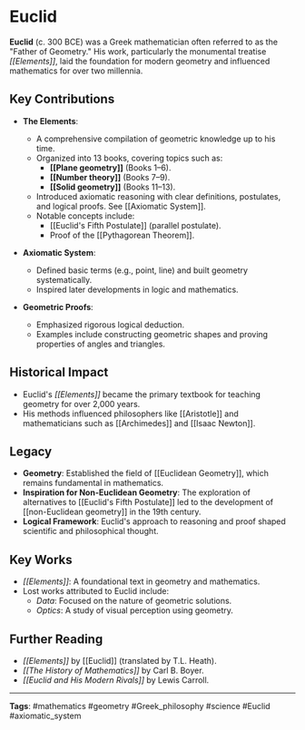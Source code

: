 # Euclid

**Euclid** (c. 300 BCE) was a Greek mathematician often referred to as the "Father of Geometry." His work, particularly the monumental treatise *[[Elements]]*, laid the foundation for modern geometry and influenced mathematics for over two millennia.

## Key Contributions
- **The Elements**:
  - A comprehensive compilation of geometric knowledge up to his time.
  - Organized into 13 books, covering topics such as:
    - **[[Plane geometry]]** (Books 1–6).
    - **[[Number theory]]** (Books 7–9).
    - **[[Solid geometry]]** (Books 11–13).
  - Introduced axiomatic reasoning with clear definitions, postulates, and logical proofs. See [[Axiomatic System]].
  - Notable concepts include:
    - [[Euclid's Fifth Postulate]] (parallel postulate).
    - Proof of the [[Pythagorean Theorem]].

- **Axiomatic System**:
  - Defined basic terms (e.g., point, line) and built geometry systematically.
  - Inspired later developments in logic and mathematics.

- **Geometric Proofs**:
  - Emphasized rigorous logical deduction.
  - Examples include constructing geometric shapes and proving properties of angles and triangles.

## Historical Impact
- Euclid's *[[Elements]]* became the primary textbook for teaching geometry for over 2,000 years.
- His methods influenced philosophers like [[Aristotle]] and mathematicians such as [[Archimedes]] and [[Isaac Newton]].

## Legacy
- **Geometry**: Established the field of [[Euclidean Geometry]], which remains fundamental in mathematics.
- **Inspiration for Non-Euclidean Geometry**: The exploration of alternatives to [[Euclid's Fifth Postulate]] led to the development of [[non-Euclidean geometry]] in the 19th century.
- **Logical Framework**: Euclid's approach to reasoning and proof shaped scientific and philosophical thought.

## Key Works
- *[[Elements]]*: A foundational text in geometry and mathematics.
- Lost works attributed to Euclid include:
  - *Data*: Focused on the nature of geometric solutions.
  - *Optics*: A study of visual perception using geometry.

## Further Reading
- *[[Elements]]* by [[Euclid]] (translated by T.L. Heath).
- *[[The History of Mathematics]]* by Carl B. Boyer.
- *[[Euclid and His Modern Rivals]]* by Lewis Carroll.

---

**Tags**: #mathematics #geometry #Greek_philosophy #science #Euclid #axiomatic_system